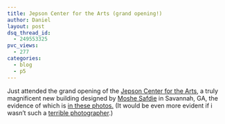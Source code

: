 ```yaml
---
title: Jepson Center for the Arts (grand opening!)
author: Daniel
layout: post
dsq_thread_id:
  - 249553325
pvc_views:
  - 277
categories:
  - blog
  - p5
---
```

<p><script type="text/javascript" src="http://www.flickr.com/badge_code_v2.gne?count=6&#038;display=random&#038;size=s&#038;layout=h&#038;source=user_set&#038;user=71462827%40N00&#038;set= 72057594079633042&#038;context=in%2Fset-1609469%2F"></script></p>
<p>Just attended the grand opening of the <a href="http://www.telfair.org/buildings/jepson.asp">Jepson Center for the Arts</a>, a truly magnificent new building designed by <a href="http://www.msafdie.com/">Moshe Safdie</a> in Savannah, GA, the evidence of which is <a href="http://www.flickr.com/photos/shiffman/sets/72057594079633042/">in these photos.</a> (It would be even more evident if i wasn&#8217;t such a <a href="http://www.flickr.com/photos/shiffman/">terrible photographer</a>.)</p>
